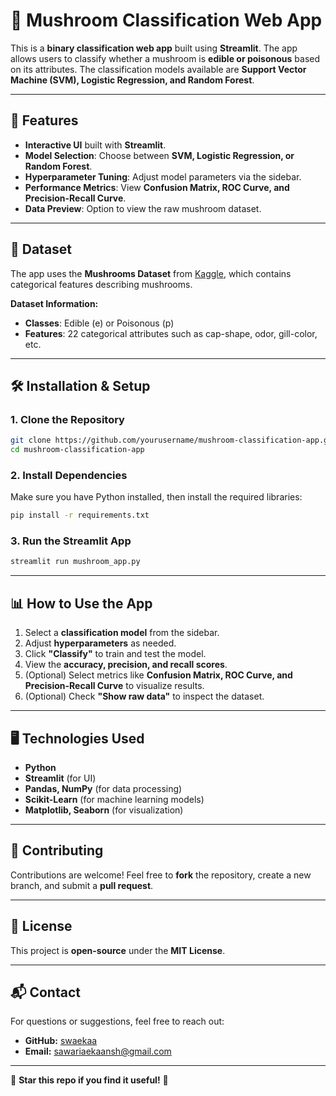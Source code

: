 # 🍄 Mushroom Classification Web App

This is a **binary classification web app** built using **Streamlit**. The app allows users to classify whether a mushroom is **edible or poisonous** based on its attributes. The classification models available are **Support Vector Machine (SVM), Logistic Regression, and Random Forest**.

---

## 🚀 Features
- **Interactive UI** built with **Streamlit**.
- **Model Selection**: Choose between **SVM, Logistic Regression, or Random Forest**.
- **Hyperparameter Tuning**: Adjust model parameters via the sidebar.
- **Performance Metrics**: View **Confusion Matrix, ROC Curve, and Precision-Recall Curve**.
- **Data Preview**: Option to view the raw mushroom dataset.

---

## 📂 Dataset
The app uses the **Mushrooms Dataset** from [Kaggle](https://www.kaggle.com/uciml/mushroom-classification), which contains categorical features describing mushrooms.

**Dataset Information:**
- **Classes**: Edible (e) or Poisonous (p)
- **Features**: 22 categorical attributes such as cap-shape, odor, gill-color, etc.

---

## 🛠 Installation & Setup
### **1. Clone the Repository**
```sh
git clone https://github.com/yourusername/mushroom-classification-app.git
cd mushroom-classification-app
```

### **2. Install Dependencies**
Make sure you have Python installed, then install the required libraries:
```sh
pip install -r requirements.txt
```

### **3. Run the Streamlit App**
```sh
streamlit run mushroom_app.py
```

---

## 📊 How to Use the App
1. Select a **classification model** from the sidebar.
2. Adjust **hyperparameters** as needed.
3. Click **"Classify"** to train and test the model.
4. View the **accuracy, precision, and recall scores**.
5. (Optional) Select metrics like **Confusion Matrix, ROC Curve, and Precision-Recall Curve** to visualize results.
6. (Optional) Check **"Show raw data"** to inspect the dataset.

---

## 🖥️ Technologies Used
- **Python**
- **Streamlit** (for UI)
- **Pandas, NumPy** (for data processing)
- **Scikit-Learn** (for machine learning models)
- **Matplotlib, Seaborn** (for visualization)

---

## 🤝 Contributing
Contributions are welcome! Feel free to **fork** the repository, create a new branch, and submit a **pull request**.

---

## 📜 License
This project is **open-source** under the **MIT License**.

---

## 📬 Contact
For questions or suggestions, feel free to reach out:
- **GitHub:** [swaekaa](https://github.com/yourusername)
- **Email:** sawariaekaansh@gmail.com
---

🌟 **Star this repo if you find it useful!** 🚀

